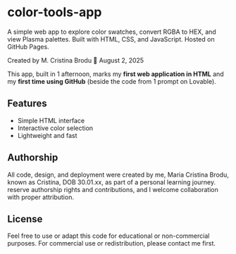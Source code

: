# color-tools-app
A simple web app to explore color swatches, convert RGBA to HEX, and view Plasma palettes. Built with HTML, CSS, and JavaScript. Hosted on GitHub Pages.

Created by M. Cristina Brodu
📅 August 2, 2025

This app, built in 1 afternoon, marks my **first web application in HTML** and my **first time using GitHub** (beside the code from 1 prompt on Lovable).

## Features
- Simple HTML interface
- Interactive color selection
- Lightweight and fast

## Authorship
All code, design, and deployment were created by me, Maria Cristina Brodu, known as Cristina, DOB 30.01.xx, as part of a personal learning journey. 
 reserve authorship rights and contributions, and I welcome collaboration with proper attribution.

## License
Feel free to use or adapt this code for educational or non-commercial purposes. For commercial use or redistribution, please contact me first.

